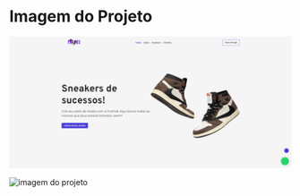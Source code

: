 # Imagem do Projeto
![imagem do projeto](./img/PHOTO.png "Inicio!!!!")

![imagem do projeto](.https://www.youtube.com/watch?v=UQvauC2X71g "VIDEO!!!!")
